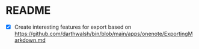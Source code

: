 
# README
- [x] Create interesting features for export based on <a href="https://github.com/darthwalsh/bin/blob/main/apps/onenote/ExportingMarkdown.md">https://github.com/darthwalsh/bin/blob/main/apps/onenote/ExportingMarkdown.md</a>